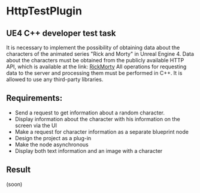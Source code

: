 # HttpTestPlugin
## UE4 C++ developer test task
It is necessary to implement the possibility of obtaining data about the characters of the animated series "Rick and Morty" in Unreal Engine 4. Data about the characters must be obtained from the publicly available HTTP API, which is available at the link: [RickMorty](https://rickandmortyapi.com/documentation/#rest)
All operations for requesting data to the server and processing them must be performed in C++. It is allowed to use any third-party libraries.
## Requirements:
- Send a request to get information about a random character.
- Display information about the character with his information on the screen via the UI
- Make a request for character information as a separate blueprint node
- Design the project as a plug-in
- Make the node asynchronous
- Display both text information and an image with a character
## Result
(soon)

